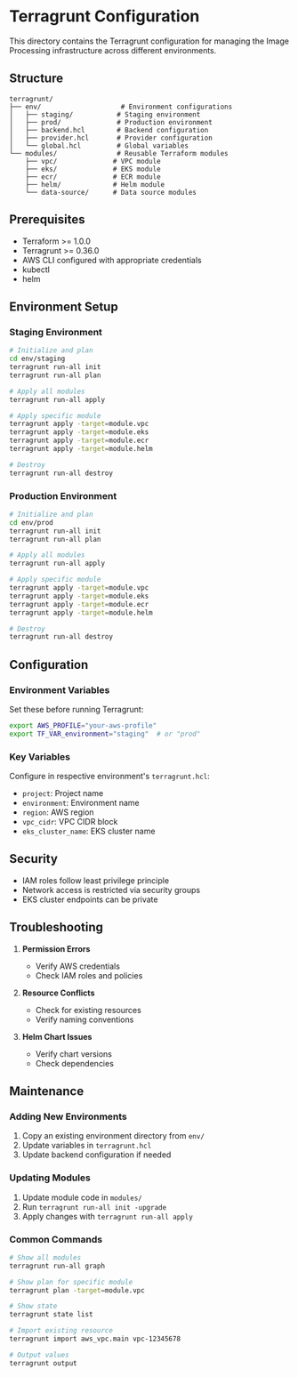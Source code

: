 # Terragrunt Configuration

This directory contains the Terragrunt configuration for managing the Image Processing infrastructure across different environments.

## Structure

```
terragrunt/
├── env/                    # Environment configurations
│   ├── staging/           # Staging environment
│   ├── prod/              # Production environment
│   ├── backend.hcl        # Backend configuration
│   ├── provider.hcl       # Provider configuration
│   └── global.hcl         # Global variables
└── modules/               # Reusable Terraform modules
    ├── vpc/              # VPC module
    ├── eks/              # EKS module
    ├── ecr/              # ECR module
    ├── helm/             # Helm module
    └── data-source/      # Data source modules
```

## Prerequisites

- Terraform >= 1.0.0
- Terragrunt >= 0.36.0
- AWS CLI configured with appropriate credentials
- kubectl
- helm

## Environment Setup

### Staging Environment
```bash
# Initialize and plan
cd env/staging
terragrunt run-all init
terragrunt run-all plan

# Apply all modules
terragrunt run-all apply

# Apply specific module
terragrunt apply -target=module.vpc
terragrunt apply -target=module.eks
terragrunt apply -target=module.ecr
terragrunt apply -target=module.helm

# Destroy
terragrunt run-all destroy
```

### Production Environment
```bash
# Initialize and plan
cd env/prod
terragrunt run-all init
terragrunt run-all plan

# Apply all modules
terragrunt run-all apply

# Apply specific module
terragrunt apply -target=module.vpc
terragrunt apply -target=module.eks
terragrunt apply -target=module.ecr
terragrunt apply -target=module.helm

# Destroy
terragrunt run-all destroy
```

## Configuration

### Environment Variables
Set these before running Terragrunt:
```bash
export AWS_PROFILE="your-aws-profile"
export TF_VAR_environment="staging"  # or "prod"
```

### Key Variables
Configure in respective environment's `terragrunt.hcl`:
- `project`: Project name
- `environment`: Environment name
- `region`: AWS region
- `vpc_cidr`: VPC CIDR block
- `eks_cluster_name`: EKS cluster name

## Security

- IAM roles follow least privilege principle
- Network access is restricted via security groups
- EKS cluster endpoints can be private

## Troubleshooting

1. **Permission Errors**
   - Verify AWS credentials
   - Check IAM roles and policies

2. **Resource Conflicts**
   - Check for existing resources
   - Verify naming conventions

3. **Helm Chart Issues**
   - Verify chart versions
   - Check dependencies

## Maintenance

### Adding New Environments
1. Copy an existing environment directory from `env/`
2. Update variables in `terragrunt.hcl`
3. Update backend configuration if needed

### Updating Modules
1. Update module code in `modules/`
2. Run `terragrunt run-all init -upgrade`
3. Apply changes with `terragrunt run-all apply`

### Common Commands

```bash
# Show all modules
terragrunt run-all graph

# Show plan for specific module
terragrunt plan -target=module.vpc

# Show state
terragrunt state list

# Import existing resource
terragrunt import aws_vpc.main vpc-12345678

# Output values
terragrunt output
```
